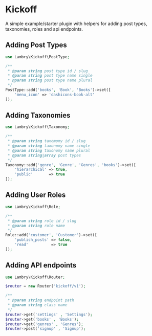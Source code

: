 # Kickoff

A simple example/starter plugin with helpers for adding post types, taxonomies, roles and api endpoints.

## Adding Post Types
```php
use Lambry\Kickoff\PostType;

/**
 * @param string post type id / slug
 * @param string post type name single
 * @param string post type name plural
 */
PostType::add('books', 'Book', 'Books')->set([
	'menu_icon' => 'dashicons-book-alt'
]);
```

## Adding Taxonomies
```php
use Lambry\Kickoff\Taxonomy;

/**
 * @param string taxomomy id / slug
 * @param string taxonomy name single
 * @param string taxonomy name plural
 * @param string|array post types
 */
Taxonomy::add('genre', 'Genre', 'Genres', 'books')->set([
	'hierarchical' => true,
	'public'       => true
]);
```

## Adding User Roles
```php
use Lambry\Kickoff\Role;

/**
 * @param string role id / slug
 * @param string role name
 */
Role::add('customer', 'Customer')->set([
	'publish_posts' => false,
	'read'          => true
]);
```

## Adding API endpoints
```php
use Lambry\Kickoff\Router;

$router = new Router('kickoff/v1');

/**
 * @param string endpoint path
 * @param string class name
 */
$router->get('settings' , 'Settings');
$router->get('books' , 'Books');
$router->get('genres' , 'Genres');
$router->post('signup' , 'Signup');
```
